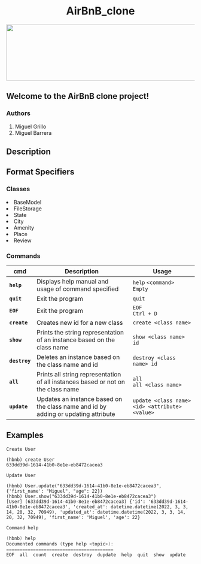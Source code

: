 <h1 align="center"> AirBnB_clone </h1>
<img src="https://holbertonintranet.s3.amazonaws.com/uploads/medias/2018/6/65f4a1dd9c51265f49d0.png?X-Amz-Algorithm=AWS4-HMAC-SHA256&X-Amz-Credential=AKIARDDGGGOU5BHMTQX4%2F20220303%2Fus-east-1%2Fs3%2Faws4_request&X-Amz-Date=20220303T172354Z&X-Amz-Expires=86400&X-Amz-SignedHeaders=host&X-Amz-Signature=335596793aa4f2bbac0469a4b4654fdb006ec46931a23a6e4d89c608ada8cdbe" height="150px" width="800px">


## Welcome to the AirBnB clone project!

### Authors
1. Miguel Grillo
2. Miguel Barrera


## Description



## Format Specifiers

### Classes
<li>BaseModel</li>
<li>FileStorage</li>
<li>State</li>
<li>City</li>
<li>Amenity </li>
<li>Place</li>
<li>Review</li>

### Commands

| cmd   | Description | Usage |
|--------|--------|--------|
| **`help`**   | Displays help manual and usage of command specified | `help` `<command>` <br> `Empty`|
| **`quit`**   | Exit the program | `quit` |
| **`EOF`**    | Exit the program | `EOF` <br>`Ctrl + D`|
| **`create`** | Creates new id for a new class | `create <class name>` |
| **`show`**   |  Prints the string representation of an instance based on the class name  | `show <class name> id`|
| **`destroy`**| Deletes an instance based on the class name and id | `destroy <class name> id`|
| **`all`**    | Prints all string representation of all instances based or not on the class name | `all` <br> `all <class name>`|
| **`update`** | Updates an instance based on the class name and id by adding or updating attribute | `update <class name> <id> <attribute> <value>` |

## Examples
`Create User`
```python3
(hbnb) create User
633dd39d-1614-41b0-8e1e-eb8472cacea3
```

`Update User`
```python3
(hbnb) User.update("633dd39d-1614-41b0-8e1e-eb8472cacea3", {'first_name': "Miguel", "age": 22})
(hbnb) User.show("633dd39d-1614-41b0-8e1e-eb8472cacea3")
[User] (633dd39d-1614-41b0-8e1e-eb8472cacea3) {'id': '633dd39d-1614-41b0-8e1e-eb8472cacea3', 'created_at': datetime.datetime(2022, 3, 3, 14, 20, 32, 70949), 'updated_at': datetime.datetime(2022, 3, 3, 14, 20, 32, 70949), 'first_name': 'Miguel', 'age': 22}
```
`Command help`
```c
(hbnb) help
Documented commands (type help <topic>):
========================================
EOF  all  count  create  destroy  dupdate  help  quit  show  update
```
